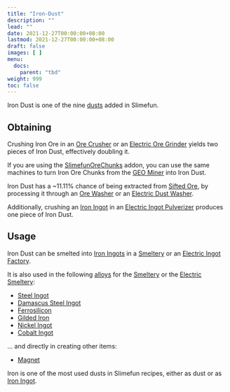 ```yaml
---
title: "Iron-Dust"
description: ""
lead: ""
date: 2021-12-27T00:00:00+08:00
lastmod: 2021-12-27T00:00:00+08:00
draft: false
images: [ ]
menu:
  docs:
    parent: "tbd"
weight: 999
toc: false
---
```


Iron Dust is one of the nine [dusts](/docs/slimefun/dusts) added in Slimefun.

## Obtaining

Crushing Iron Ore in an [Ore Crusher](/docs/slimefun/ore-crusher) or an [Electric Ore Grinder](/docs/slimefun/electric-ore-grinder) yields two pieces of Iron Dust, effectively doubling it.

If you are using the [SlimefunOreChunks](/docs/slimefun/addons#official-addons) addon, you can use the same machines to turn Iron Ore Chunks from the [GEO Miner](/docs/slimefun/geo-miner) into Iron Dust.

Iron Dust has a ~11.11% chance of being extracted from [Sifted Ore](/docs/slimefun/sifted-ore), by processing it through an [Ore Washer](/docs/slimefun/ore-washer) or an [Electric Dust Washer](/docs/slimefun/electric-dust-washer).

Additionally, crushing an [Iron Ingot](/docs/slimefun/iron-ingot) in an [Electric Ingot Pulverizer](/docs/slimefun/electric-ingot-pulverizer) produces one piece of Iron Dust.

## Usage

Iron Dust can be smelted into [Iron Ingots](/docs/slimefun/iron-ingot) in a [Smeltery](/docs/slimefun/smeltery) or an [Electric Ingot Factory](/docs/slimefun/electric-ingot-factory).

It is also used in the following [alloys](/docs/slimefun/ingots#alloys) for the [Smeltery](/docs/slimefun/smeltery) or the [Electric Smeltery](/docs/slimefun/electric-smeltery):

* [Steel Ingot](/docs/slimefun/steel-ingot)
* [Damascus Steel Ingot](/docs/slimefun/damascus-steel-ingot)
* [Ferrosilicon](/docs/slimefun/ferrosilicon)
* [Gilded Iron](/docs/slimefun/gilded-iron)
* [Nickel Ingot](/docs/slimefun/nickel-ingot)
* [Cobalt Ingot](/docs/slimefun/cobalt-ingot)

... and directly in creating other items:

* [Magnet](/docs/slimefun/magnet)

Iron is one of the most used dusts in Slimefun recipes, either as dust or as [Iron Ingot](/docs/slimefun/iron-ingot).
